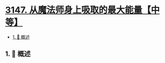 # [3147. 从魔法师身上吸取的最大能量【中等】](https://github.com/Tdahuyou/TNotes.leetcode/tree/main/notes/3147.%20%E4%BB%8E%E9%AD%94%E6%B3%95%E5%B8%88%E8%BA%AB%E4%B8%8A%E5%90%B8%E5%8F%96%E7%9A%84%E6%9C%80%E5%A4%A7%E8%83%BD%E9%87%8F%E3%80%90%E4%B8%AD%E7%AD%89%E3%80%91)

<!-- region:toc -->

- [1. 📝 概述](#1--概述)

<!-- endregion:toc -->

## 1. 📝 概述
